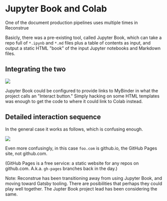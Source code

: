 # Jupyter Book and Colab

One of the document production pipelines uses multiple times in Reconstrue 

Basicly, there was a pre-existing tool, called Jupyter Book, which can
take a repo full of `*.ipynb` and `*.md` files plus a table of
contents as input, and output a static HTML "book" of the input
Jupyter notebooks and Markdown files.


## Integrating the two

![]("./jupyter_book_to_colab.png")

Jupyter Book could be configured to provide links to MyBinder in what
the project calls an "Interact button." Simply hacking on some HTML
templates was enough to get the code to where it could link to Colab
instead.

## Detailed interaction sequence

In the general case it works as follows, which is confusing enough.

![]("./four_reps_of_ipynb.png")

Even more confusingly, in this case `foo.com` is github.io, the GitHub
Pages site, not github.com.

(GitHub Pages is a free service: a static website for any repos on
github.com. A.k.a. `gh-pages` branches back in the day.)

Note: Reconstrue has been transitioning away from using Jupyter Book,
and moving toward Gatsby tooling. There are posibilities that perhaps
they could play well together. The Jupter Book project lead has been
considering the same.
